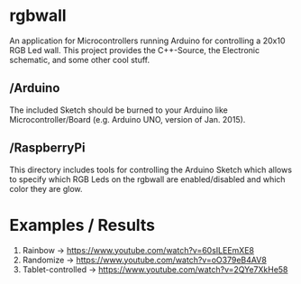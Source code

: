 # rgbwall
An application for Microcontrollers running Arduino for controlling a 20x10 RGB Led wall. This project provides the C++-Source, the Electronic schematic, and some other cool stuff.

## /Arduino
The included Sketch should be burned to your Arduino like Microcontroller/Board (e.g. Arduino UNO, version of Jan. 2015).

## /RaspberryPi
This directory includes tools for controlling the Arduino Sketch which allows to specify which RGB Leds on the rgbwall are enabled/disabled and which color they are glow.

# Examples / Results

1. Rainbow -> https://www.youtube.com/watch?v=60sILEEmXE8
2. Randomize -> https://www.youtube.com/watch?v=oO379eB4AV8
3. Tablet-controlled -> https://www.youtube.com/watch?v=2QYe7XkHe58
